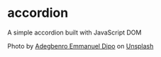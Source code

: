 # accordion
A simple accordion built with JavaScript DOM

Photo by <a href="https://unsplash.com/@gbenro_e?utm_source=unsplash&utm_medium=referral&utm_content=creditCopyText">Adegbenro Emmanuel Dipo</a> on <a href="https://unsplash.com/s/photos/books?utm_source=unsplash&utm_medium=referral&utm_content=creditCopyText">Unsplash</a>
  